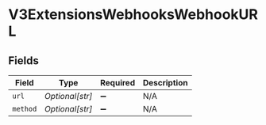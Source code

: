 # V3ExtensionsWebhooksWebhookURL


## Fields

| Field              | Type               | Required           | Description        |
| ------------------ | ------------------ | ------------------ | ------------------ |
| `url`              | *Optional[str]*    | :heavy_minus_sign: | N/A                |
| `method`           | *Optional[str]*    | :heavy_minus_sign: | N/A                |